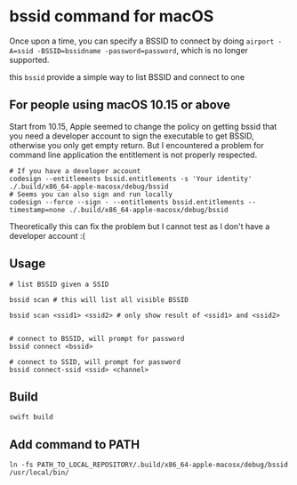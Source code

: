 # bssid command for macOS

Once upon a time, you can specify a BSSID to connect by doing `airport -A=ssid -BSSID=bssidname -password=password`, which is no longer supported.


this `bssid` provide a simple way to list BSSID and connect to one


## For people using macOS 10.15 or above

Start from 10.15, Apple seemed to change the policy on getting bssid that you need a developer account to sign the executable to get BSSID, otherwise you only get empty return.
But I encountered a problem for command line application the entitlement is not properly respected.

``` shell
# If you have a developer account
codesign --entitlements bssid.entitlements -s 'Your identity' ./.build/x86_64-apple-macosx/debug/bssid
# Seems you can also sign and run locally
codesign --force --sign - --entitlements bssid.entitlements --timestamp=none ./.build/x86_64-apple-macosx/debug/bssid
```

Theoretically this can fix the problem but I cannot test as I don't have a developer account :(

## Usage

``` shell
# list BSSID given a SSID

bssid scan # this will list all visible BSSID

bssid scan <ssid1> <ssid2> # only show result of <ssid1> and <ssid2>


# connect to BSSID, will prompt for password
bssid connect <bssid>

# connect to SSID, will prompt for password
bssid connect-ssid <ssid> <channel>
```

## Build

``` shell
swift build
```

## Add command to PATH

```
ln -fs PATH_TO_LOCAL_REPOSITORY/.build/x86_64-apple-macosx/debug/bssid /usr/local/bin/
```
